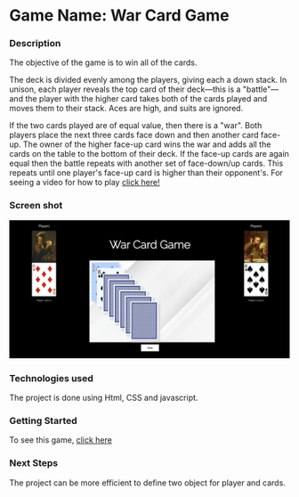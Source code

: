# Game Name: War Card Game

### Description

The objective of the game is to win all of the cards.

The deck is divided evenly among the players, giving each a down stack. In unison, each player reveals the top card of their deck—this is a "battle"—and the player with the higher card takes both of the cards played and moves them to their stack. Aces are high, and suits are ignored.

If the two cards played are of equal value, then there is a "war". Both players place the next three cards face down and then another card face-up. The owner of the higher face-up card wins the war and adds all the cards on the table to the bottom of their deck. If the face-up cards are again equal then the battle repeats with another set of face-down/up cards. This repeats until one player's face-up card is higher than their opponent's.
For seeing a video for how to play [click here!](https://youtu.be/J5vT33Vo04s)

### Screen shot

<img src="./images/warCardScreenShot.png"
      />

### Technologies used

The project is done using Html, CSS and javascript.

### Getting Started

To see this game, [click here](https://farnaztowhidi.github.io/warCardGame/)

### Next Steps

The project can be more efficient to define two object for player and cards.
